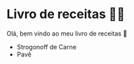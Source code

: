 # Livro de receitas :man_cook:

Olá, bem vindo ao meu livro de receitas :book:

- Strogonoff de Carne
- Pavê

